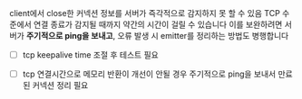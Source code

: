 
client에서 close한 커넥션 정보를 서버가 즉각적으로 감지하지 못 할 수 있음
TCP 수준에서 연결 종료가 감지될 때까지 약간의 시간이 걸릴 수 있습니다
이를 보완하려면 서버가 **주기적으로 ping을 보내고**, 오류 발생 시 emitter를 정리하는 방법도 병행합니다


 - [ ] tcp  keepalive time  조절 후 테스트  필요 
 - [ ] tcp 연결시간으로 메모리 반환이 개선이 안될 경우 주기적으로 ping을 보내서 만료된 커넥션 정리 필요 
 